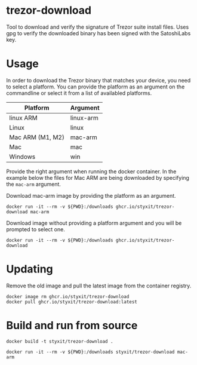 # trezor-download
Tool to download and verify the signature of Trezor suite install files. Uses gpg to verify the downloaded binary has been signed with the SatoshiLabs key.

# Usage
In order to download the Trezor binary that matches your device, you need to select a platform. You can provide the platform as an argument on the commandline or select it from a list of availabled platforms.

| Platform         | Argument  |
| ---------------- | --------- |
| linux ARM        | linux-arm |
| Linux            | linux     |
| Mac ARM (M1, M2) | mac-arm   |
| Mac              | mac       |
| Windows          | win       |

Provide the right argument when running the docker container. In the example below the files for Mac ARM are being downloaded by specifying the `mac-arm` argument.


Download mac-arm image by providing the platform as an argument.
```
docker run -it --rm -v ${PWD}:/downloads ghcr.io/styxit/trezor-download mac-arm
```


Download image without providing a platform argument and you will be prompted to select one.
```
docker run -it --rm -v ${PWD}:/downloads ghcr.io/styxit/trezor-download
```

# Updating
Remove the old image and pull the latest image from the container registry.

```
docker image rm ghcr.io/styxit/trezor-download
docker pull ghcr.io/styxit/trezor-download:latest
```

# Build and run from source
```
docker build -t styxit/trezor-download .

docker run -it --rm -v ${PWD}:/downloads styxit/trezor-download mac-arm
```
